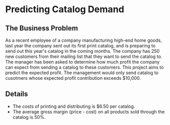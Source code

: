 # Predicting Catalog Demand

## The Business Problem
As a recent employee of a company manufacturing high-end home goods, last year the company sent out its first print catalog, and is preparing to send out this year's catalog in the coming months. The company has 250 new customers from their mailing list that they want to send the catalog to. The manager has been asked to determine how much profit the company can expect from sending a catalog to these customers. This project aims to predict the expected profit. The management would only send catalog to cusotmers whose expected profit contribution exceeds $10,000.

## Details
- The costs of printing and distributing is $6.50 per catalog.
- The average gross margin (price - cost) on all products sold through the catalog is 50%.
